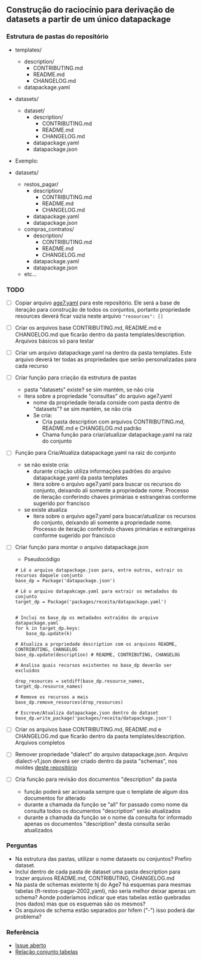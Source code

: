 ## Construção do raciocínio para derivação de datasets a partir de um único datapackage

### Estrutura de pastas do repositório

- templates/
  - description/
    - CONTRIBUTING.md
    - README.md
    - CHANGELOG.md
  - datapackage.yaml

- datasets/
  - dataset/
    - description/
      - CONTRIBUTING.md
      - README.md
      - CHANGELOG.md
    - datapackage.yaml
    - datapackage.json

- Exemplo:

- datasets/
  - restos_pagar/
    - description/
      - CONTRIBUTING.md
      - README.md
      - CHANGELOG.md
    - datapackage.yaml
    - datapackage.json
  - compras_contratos/
    - description/
      - CONTRIBUTING.md
      - README.md
      - CHANGELOG.md
    - datapackage.yaml
    - datapackage.json
  - etc...

### TODO

- [ ] Copiar arquivo [age7.yaml](https://github.com/transparencia-mg/age7/blob/main/age7.yaml) para este repositório. Ele será a base de iteração para construção de todos os conjuntos, portanto propriedade resources deverá ficar vazia neste arquivo `"resources": []`

- [ ] Criar os arquivos base CONTRIBUTING.md, README.md e CHANGELOG.md que ficarão dentro da pasta templates/description. Arquivos básicos só para testar

- [ ] Criar um arquivo datapackage.yaml na dentro da pasta templates. Este arquivo deverá ter todas as propriedades que serão personalizadas para cada recurso

- [ ] Criar função para criação da estrutura de pastas
  - pasta "datasets" existe? se sim mantém, se não cria
  - itera sobre a propriedade "consultas" do arquivo age7.yaml
    - nome da propriedade iterada conside com pasta dentro de "datasets"? se sim mantém, se não cria
    - Se cria:
      - Cria pasta description com arquivos CONTRIBUTING.md, README.md e CHANGELOG.md padrão
      - Chama função para criar/atualizar datapackage.yaml na raiz do conjunto

- [ ] Função para Cria/Atualiza datapackage.yaml na raiz do conjunto
  - se não existe cria:
    - durante criação utiliza informações padrões do arquivo datapackage.yaml da pasta templates
    - itera sobre o arquivo age7.yaml para buscar os recursos do conjunto, deixando ali somente a propriedade nome. Processo de iteração conferindo chaves primárias e estrangeiras conforme sugerido por francisco
  - se existe atualiza
    - itera sobre o arquivo age7.yaml para buscar/atualizar os recursos do conjunto, deixando ali somente a propriedade nome. Processo de iteração conferindo chaves primárias e estrangeiras conforme sugerido por francisco

- [ ] Criar função para montar o arquivo datapackage.json
  - Pseudocódigo

  ```
  # Lê o arquivo datapackage.json para, entre outros, extrair os recursos daquele conjunto
  base_dp = Package('datapackage.json')

  # Lê o arquivo datapakcage.yaml para extrair os metadados do conjunto
  target_dp = Package('packages/receita/datapackage.yaml')


  # Inclui no base_dp os metadados extraídos do arquivo datapackage.yaml
  for k in target_dp.keys:
      base_dp.update(k)

  # Atualiza a propriedade description com os arquivos README, CONTRIBUTING, CHANGELOG
  base_dp.update(description) # README, CONTRIBUTING, CHANGELOG

  # Analisa quais recursos existentes no base_dp deverão ser excluídos

  drop_resources = setdiff(base_dp.resource_names, target_dp.resource_names)

  # Remove os recursos a mais
  base_dp.remove_resources(drop_resources)

  # Escreve/Atualiza datapackage.json dentro do dataset
  base_dp.write_package('packages/receita/datapackage.json')
  ```

- [ ] Criar os arquivos base CONTRIBUTING.md, README.md e CHANGELOG.md que ficarão dentro da pasta templates/description. Arquivos completos

- [ ] Remover propriedade "dialect" do arquivo datapackage.json. Arquivo dialect-v1.json deverá ser criado dentro da pasta "schemas", nos moldes [deste repositório](https://github.com/dados-mg/google-analytics/tree/master/schema)

- [ ] Cria função para revisão dos documentos "description" da pasta
  - função poderá ser acionada sempre que o template de algum dos documentos for alterado
  - durante a chamada da função se "all" for passado como nome da consulta todos os documentos "description" serão atualizados
  - durante a chamada da função se o nome da consulta for informado apenas os documentos "description" desta consulta serão atualizados

### Perguntas
  - Na estrutura das pastas, utilizar o nome datasets ou conjuntos? Prefiro dataset.
  - Incluí dentro de cada pasta de dataset uma pasta description para trazer arquivos README.md, CONTRIBUTING, CHANGELOG.md
  - Na pasta de schemas existente hj do Age7 há esquemas para mesmas tabelas (ft-restos-pagar-2002,yaml), não seria melhor deixar apenas um schema? Aonde poderíamos indicar que etas tabelas estão quebradas (nos dados) mas que os esquemas são os mesmos?
  - Os arquivos de schema estão separados por hifem ("-") isso poderá dar problema?

### Referência

- [Issue aberto](https://github.com/transparencia-mg/age7/issues/194)
- [Relação conjunto tabelas](https://github.com/transparencia-mg/age7/blob/main/age7.yaml)

